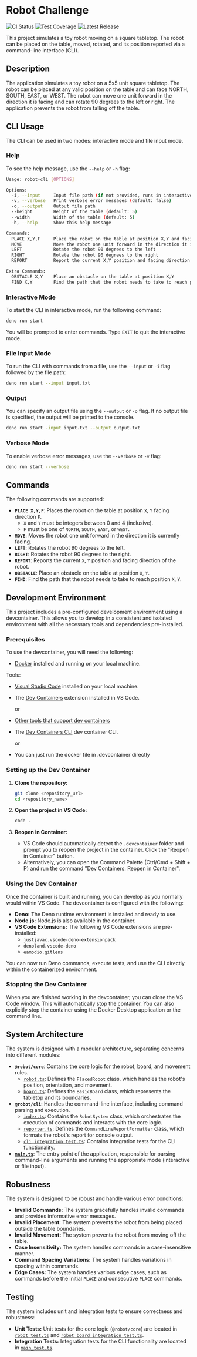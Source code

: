 # Robot Challenge

[![CI Status](https://github.com/im28/Robot-Challenge/actions/workflows/ci.yml/badge.svg)](https://github.com/im28/Robot-Challenge/actions/workflows/ci.yml)
[![Test Coverage](https://api.codeclimate.com/v1/badges/14ee77514026f70c3e19/test_coverage)](https://codeclimate.com/github/im28/Robot-Challenge/test_coverage)
[![Latest Release](https://img.shields.io/github/v/release/im28/Robot-Challenge)]()

This project simulates a toy robot moving on a square tabletop. The robot can be
placed on the table, moved, rotated, and its position reported via a
command-line interface (CLI).

## Description

The application simulates a toy robot on a 5x5 unit square tabletop. The robot
can be placed at any valid position on the table and can face NORTH, SOUTH,
EAST, or WEST. The robot can move one unit forward in the direction it is facing
and can rotate 90 degrees to the left or right. The application prevents the
robot from falling off the table.

## CLI Usage

The CLI can be used in two modes: interactive mode and file input mode.

### Help

To see the help message, use the `--help` or `-h` flag:

```bash
Usage: robot-cli [OPTIONS]

Options:
  -i, --input     Input file path (if not provided, runs in interactive mode)
  -v, --verbose   Print verbose error messages (default: false)
  -o, --output    Output file path
  --height        Height of the table (default: 5)
  --width         Width of the table (default: 5)
  -h, --help      Show this help message

Commands:
  PLACE X,Y,F     Place the robot on the table at position X,Y and facing F (NORTH, SOUTH, EAST, or WEST)
  MOVE            Move the robot one unit forward in the direction it is currently facing
  LEFT            Rotate the robot 90 degrees to the left
  RIGHT           Rotate the robot 90 degrees to the right
  REPORT          Report the current X,Y position and facing direction of the robot

Extra Commands:
  OBSTACLE X,Y    Place an obstacle on the table at position X,Y 
  FIND X,Y        Find the path that the robot needs to take to reach position X,Y
```

### Interactive Mode

To start the CLI in interactive mode, run the following command:

```bash
deno run start
```

You will be prompted to enter commands. Type `EXIT` to quit the interactive
mode.

### File Input Mode

To run the CLI with commands from a file, use the `--input` or `-i` flag
followed by the file path:

```bash
deno run start --input input.txt
```

### Output

You can specify an output file using the `--output` or `-o` flag. If no output
file is specified, the output will be printed to the console.

```bash
deno run start -input input.txt --output output.txt
```

### Verbose Mode

To enable verbose error messages, use the `--verbose` or `-v` flag:

```bash
deno run start --verbose
```

## Commands

The following commands are supported:

- **`PLACE X,Y,F`**: Places the robot on the table at position `X`, `Y` facing
  direction `F`.
  - `X` and `Y` must be integers between 0 and 4 (inclusive).
  - `F` must be one of `NORTH`, `SOUTH`, `EAST`, or `WEST`.
- **`MOVE`**: Moves the robot one unit forward in the direction it is currently
  facing.
- **`LEFT`**: Rotates the robot 90 degrees to the left.
- **`RIGHT`**: Rotates the robot 90 degrees to the right.
- **`REPORT`**: Reports the current `X`, `Y` position and facing direction of
  the robot.
- **`OBSTACLE`**: Place an obstacle on the table at position `X`, `Y`.
- **`FIND`**: Find the path that the robot needs to take to reach position `X`,
  `Y`.

## Development Environment

This project includes a pre-configured development environment using a
devcontainer. This allows you to develop in a consistent and isolated
environment with all the necessary tools and dependencies pre-installed.

### Prerequisites

To use the devcontainer, you will need the following:

- [Docker](https://www.docker.com/) installed and running on your local machine.

Tools:

- [Visual Studio Code](https://code.visualstudio.com/) installed on your local
  machine.
- The
  [Dev Containers](https://marketplace.visualstudio.com/items?itemName=ms-vscode-remote.remote-containers)
  extension installed in VS Code.

  or

- [Other tools that support dev containers](https://containers.dev/supporting)
- The [Dev Containers CLI](https://github.com/devcontainers/cli) dev container
  CLI.

  or
- You can just run the docker file in .devcontainer directly

### Setting up the Dev Container

1. **Clone the repository:**

   ```bash
   git clone <repository_url>
   cd <repository_name>
   ```

2. **Open the project in VS Code:**

   ```bash
   code .
   ```

3. **Reopen in Container:**

   - VS Code should automatically detect the `.devcontainer` folder and prompt
     you to reopen the project in the container. Click the "Reopen in Container"
     button.
   - Alternatively, you can open the Command Palette (Ctrl/Cmd + Shift + P) and
     run the command "Dev Containers: Reopen in Container".

### Using the Dev Container

Once the container is built and running, you can develop as you normally would
within VS Code. The devcontainer is configured with the following:

- **Deno:** The Deno runtime environment is installed and ready to use.
- **Node.js:** Node.js is also available in the container.
- **VS Code Extensions:** The following VS Code extensions are pre-installed:
  - `justjavac.vscode-deno-extensionpack`
  - `denoland.vscode-deno`
  - `eamodio.gitlens`

You can now run Deno commands, execute tests, and use the CLI directly within
the containerized environment.

### Stopping the Dev Container

When you are finished working in the devcontainer, you can close the VS Code
window. This will automatically stop the container. You can also explicitly stop
the container using the Docker Desktop application or the command line.

## System Architecture

The system is designed with a modular architecture, separating concerns into
different modules:

- **`@robot/core`**: Contains the core logic for the robot, board, and movement
  rules.
  - [`robot.ts`](robot_module/robot.ts): Defines the `PlacedRobot` class, which
    handles the robot's position, orientation, and movement.
  - [`board.ts`](robot_module/board.ts): Defines the `BasicBoard` class, which
    represents the tabletop and its boundaries.
- **`@robot/cli`**: Handles the command-line interface, including command
  parsing and execution.
  - [`index.ts`](cli/index.ts): Contains the `RobotSystem` class, which
    orchestrates the execution of commands and interacts with the core logic.
  - [`reporter.ts`](cli/reporter.ts): Defines the `CommandLineReportFormatter`
    class, which formats the robot's report for console output.
  - [`cli_integration_test.ts`](cli/cli_integration_test.ts): Contains
    integration tests for the CLI functionality.
- **[`main.ts`](main.ts)**: The entry point of the application, responsible for
  parsing command-line arguments and running the appropriate mode (interactive
  or file input).

## Robustness

The system is designed to be robust and handle various error conditions:

- **Invalid Commands:** The system gracefully handles invalid commands and
  provides informative error messages.
- **Invalid Placement:** The system prevents the robot from being placed outside
  the table boundaries.
- **Invalid Movement:** The system prevents the robot from moving off the table.
- **Case Insensitivity:** The system handles commands in a case-insensitive
  manner.
- **Command Spacing Variations:** The system handles variations in spacing
  within commands.
- **Edge Cases:** The system handles various edge cases, such as commands before
  the initial `PLACE` and consecutive `PLACE` commands.

## Testing

The system includes unit and integration tests to ensure correctness and
robustness:

- **Unit Tests:** Unit tests for the core logic (`@robot/core`) are located in
  [`robot_test.ts`](robot_module/robot_test.ts) and
  [`robot_board_integration_test.ts`](robot_module/robot_board_integration_test.ts).
- **Integration Tests:** Integration tests for the CLI functionality are located
  in [`main_test.ts`](cli/cli_integration_test.ts).
